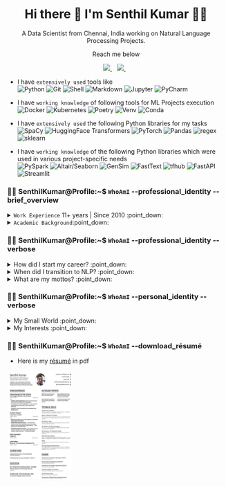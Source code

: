 <h1 align='center'>
  Hi there 👋 I'm Senthil Kumar 👨‍💻
</h1>

<p align='center'>
  A Data Scientist from Chennai, India working on Natural Language Processing Projects.
</p>

<p align='center'>
  Reach me below 
</p>

<p align='center'>
  <a href="https://www.linkedin.com/in/senthilkumarm1901/">
    <img src="https://img.shields.io/badge/-/in/senthilkumarm1901/-blue?&style=for-the-badge&logo=linkedin&logoColor=white" />
  </a>&nbsp;&nbsp;
  <a href="mailto:senthilkumar.m1901@gmail.com">
    <img src="https://img.shields.io/badge/-senthilkumar.m1901@gmail.com-c14438?style=for-the-badge&logo=Gmail&logoColor=white&link=mailto:senthilkumar.m1901@gmail.com" />        
  </a>&nbsp;&nbsp;

</p>

- I have `extensively used` tools like <br>
    ![Python](https://img.shields.io/badge/Python-3776AB?style=for-the-badge&logo=python&logoColor=white)
    ![Git](https://img.shields.io/badge/GitHub-100000?style=for-the-badge&logo=github&logoColor=white)
    ![Shell](https://img.shields.io/badge/Linux/WSL-121011?style=for-the-badge&logo=gnu-bash&logoColor=white)
    ![Markdown](https://img.shields.io/badge/Markdown-000000?style=for-the-badge&logo=markdown&logoColor=white)
    ![Jupyter](https://img.shields.io/badge/Jupyter-F37626.svg?&style=for-the-badge&logo=Jupyter&logoColor=white)
    ![PyCharm](https://img.shields.io/badge/pycharm-143?style=for-the-badge&logo=pycharm&logoColor=black&color=black&labelColor=green)
  
- I have `working knowledge` of following tools for ML Projects execution <br>
    ![Docker](https://img.shields.io/badge/-Docker-green?style=for-the-badge=white)
    ![Kubernetes](https://img.shields.io/badge/-Kubernetes-blue?style=for-the-badge=white)
    ![Poetry](https://img.shields.io/badge/-Poetry-brown?style=for-the-badge=white)
    ![Venv](https://img.shields.io/badge/-Venv-black?style=for-the-badge=white)
    ![Conda](https://img.shields.io/badge/-Conda-orange?style=for-the-badge=white)

- I have `extensively used` the following Python libraries for my tasks <br>
    ![SpaCy](https://img.shields.io/badge/-SpaCy-green?style=for-the-badge=white)
    ![HuggingFace Transformers](https://img.shields.io/badge/-Transformers-blue?style=for-the-badge=white)
    ![PyTorch](https://img.shields.io/badge/-PyTorch-brown?style=for-the-badge=white)
    ![Pandas](https://img.shields.io/badge/-Pandas-black?style=for-the-badge=white)
    ![regex](https://img.shields.io/badge/-RegEx-orange?style=for-the-badge=white)
    ![sklearn](https://img.shields.io/badge/-Sklearn-orange?style=for-the-badge=white)

- I have `working knowledge` of the following Python libraries which were used in various project-specific needs <br>
    ![PySpark](https://img.shields.io/badge/-PySpark-green?style=for-the-badge=white)
    ![Altair/Seaborn](https://img.shields.io/badge/-Seaborn/Altair-blue?style=for-the-badge=white)
    ![GenSim](https://img.shields.io/badge/-GenSim-brown?style=for-the-badge=white)
    ![FastText](https://img.shields.io/badge/-FastText-black?style=for-the-badge=white)
    ![tfhub](https://img.shields.io/badge/-TFHub-orange?style=for-the-badge=white)
    ![FastAPI](https://img.shields.io/badge/-FastApi-orange?style=for-the-badge=white)
    ![Streamlit](https://img.shields.io/badge/-Streamlit-yellow?style=for-the-badge=black)

### 👨‍💻 SenthilKumar@Profile:~$ `WhoAmI` --professional_identity --brief_overview

<details><summary><code>Work Experience</code> 11+ years | Since 2010 :point_down: </summary> 
 
- `May '18 - Present`: 
	- I have been working in `data science NLP projects` at <i><b>Ford Analytics Division</b></i> for several teams such as 
		- ML Centre of Excellence, 
		- Customer Experience and 
		- Operations Analytics <br>
- `Apr'14 - Apr'18`: 
	- For 4 years, I had offered `Social Media Analytics` and Text Analysis solutions <br> to a F100 Tech client of <i><b>LatentView Analytics</b></i> <br>
- `Jul'10 - Mar'14`: 
	- In the first 4 years of my career, I had worked in Market Research domain. 
      - I had started out providing customized Market Research (MR) at <i><b>Beroe</b></i> for 3.5 years
      - For a brief 3-month period, worked on providing supporting Market Research to Spend Analytics Reports at <i><b>Capgemini</b></i> <br>
  
  </details>
  
<details><summary><code>Academic Background</code>:point_down:</summary>
 
- `2006 - 2010`:
	- Bachelors in Engineering, 
	- <b>Madras Institute of Technology</b>, Chennai, India 
	- 8.6 CGPA <br>
- `2004 - 2006`: 
	- A state topper in state-level Engg Entrance exam in 2006 <br>
	- Twelfth Grade (2006) - 95% | Tenth Grade (2004) - 92%


 </details>
  
### 👨‍💻 SenthilKumar@Profile:~$ `WhoAmI` --professional_identity --verbose

  
<details> <summary>How did I start my career? :point_down: </summary>

<br>
  
- Back in July 2010, I had started out providing customized Market Research (MR) in my first 4 years of my career. 
  - Simply put, it was a `no-code work` 
       - involving cold-calling, speaking to experts and reading a lot of secondary research material 
       - to write actionable procurement intelligence reports . 
  - This first job, right after my engineering undergraduation, 
       - had taught me the importance of tough-to-learn soft skills 
       - especially in communication be it written, one-on-one, cold-calling, team presentations and many more. 

</details>

<details> <summary>When did I transition to NLP? :point_down: </summary>

<br>
  
- Since 2014, I have been in the field of Data Science, and the romance has not died down yet :). 
- Largely because of the interesting NLP opportunities that landed my way. <br>
- I had primarily worked on `Social Media Analytics` at `LatentView` from 2014 to 2018 where <br> 
    - I had aided my F100 tech major client to effectively use social media insights in their marketing decisions
- Since May 2018, as a Data Scientist at Ford,
    - my technical learnings in ML/DL and NLP have been on an upward trend! 

</details>

    
<details> <summary> What are my mottos? :point_down: </summary>

<br>
  
  Striving to follow the below mottos for professional betterment: <br> 
  - To keep **upskilling my technical knowledge** 
      - Firmly believe there are **Miles to go before I sleep** <br> 
  - To bring **the best collaborative, transparent and importantly humble self in my interactions** with colleagues/friends, 
      - This is so that trust is enabled, long-term partnerships are forged and great results are achieved <br>
   - To **stand on the shoulders of the giants of open source** 
      - In other words, be **applied practitioner** first, and not try to reinvent the wheel unless it has some learning/business benefit 
  </details>

### 👨‍💻 SenthilKumar@Profile:~$ `WhoAmI` --personal_identity --verbose

<details> <summary> My Small World :point_down: </summary>
 
 <br>
  
  - I am here working happily in the Data Science field largely because of the sacrifice & guidance of my `wife` . 
      - She guided my transition from Market Research to Data Science. She is a fellow analytics professional too <br>
      - She is on a break to take care of our possibly autistic todler son. <br>
      - I am cognizant of this privilege that I am enjoying (me being able to work when she couldn't). <br>
      - It has been particularly exacerbated by covid situation and personal losses <br>

 - Speaking of my `son` <br> 
      - He is the apple of my eye <br>
      - He seems to have exemplary memory, well beyond his age! (possibly biased opinion 🙂)   
      - He grasps abstract things like shapes, numbers, letters, and words faster
      - He could be in some autism spectrum (slower learning in social skills compared to kids of his age) <br>
            - With my wife's leadership we diagnosed it early and <br>
            - Hopefully we are acting on it early before it becoming too noticeable 
  
</details>


<details> <summary> My Interests :point_down: </summary>

  <br>
  
  - For last 2 years, I have spent (okay, wasted!) a lot of time on many must-watch TV series. Some iconic I must say. <br>
      - My favorite genres: Sci-Fi, Comics, Legal/Medical thrillers and anything out of this world <br>
  - My recent favorites among novels include many mythology fictional writings.
</details>

### 👨‍💻 SenthilKumar@Profile:~$ `WhoAmI`  --download_résumé   

- Here is my [résumé](https://github.com/senthilkumarm1901/senthilkumarm1901/blob/main/Senthil_Kumar_Resume_21Aug21.pdf) in pdf <br>

 [<img src="resume_snapshot_github.jpg" alt="Resume" width="150" height="250">](https://github.com/senthilkumarm1901/senthilkumarm1901/blob/main/Senthil_Kumar_Resume_21Aug21.pdf)
